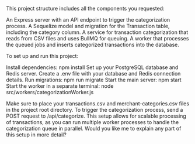 This project structure includes all the components you requested:

An Express server with an API endpoint to trigger the categorization process.
A Sequelize model and migration for the Transaction table, including the category column.
A service for transaction categorization that reads from CSV files and uses BullMQ for queuing.
A worker that processes the queued jobs and inserts categorized transactions into the database.

To set up and run this project:

Install dependencies: npm install
Set up your PostgreSQL database and Redis server.
Create a .env file with your database and Redis connection details.
Run migrations: npm run migrate
Start the main server: npm start
Start the worker in a separate terminal: node src/workers/categorizationWorker.js

Make sure to place your transactions.csv and merchant-categories.csv files in the project root directory.
To trigger the categorization process, send a POST request to /api/categorize.
This setup allows for scalable processing of transactions, as you can run multiple worker processes to handle the categorization queue in parallel.
Would you like me to explain any part of this setup in more detail?